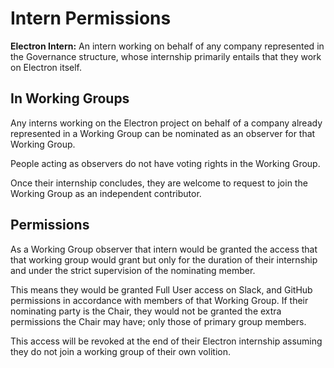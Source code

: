 # Intern Permissions

**Electron Intern:** An intern working on behalf of any company represented in the Governance structure, whose internship primarily entails that they work on Electron itself.

## In Working Groups

Any interns working on the Electron project on behalf of a company already represented in a Working Group can be nominated as an observer for that Working Group.

People acting as observers do not have voting rights in the Working Group.

Once their internship concludes, they are welcome to request to join the Working Group as an independent contributor.

## Permissions

As a Working Group observer that intern would be granted the access that that working group would grant but only for the duration of their internship and under the strict supervision of the nominating member.

This means they would be granted Full User access on Slack, and GitHub permissions in accordance with members of that Working Group. If their nominating party is the Chair, they would not be granted the extra permissions the Chair may have; only those of primary group members.

This access will be revoked at the end of their Electron internship assuming they do not join a working group of their own volition.
